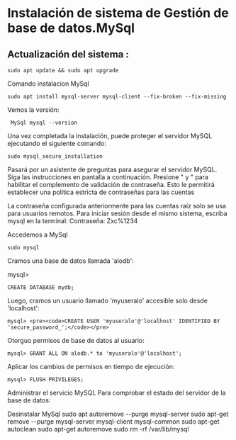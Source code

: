 # Instalación de sistema de Gestión de base de datos.MySql
## Actualización del sistema :


<pre><code>sudo apt update && sudo apt upgrade</code></pre>

Comando instalacion MySql 
<pre><code>sudo apt install mysql-server mysql-client --fix-broken --fix-missing</code></pre>

Vemos la versión:
<pre><code> MySql mysql --version</code></pre>
Una vez completada la instalación, puede proteger el servidor MySQL ejecutando el siguiente comando:

<pre><code>sudo mysql_secure_installation</code></pre>

Pasará por un asistente de preguntas para asegurar el servidor MySQL. Siga las instrucciones en pantalla a continuación. Presione " y " para habilitar el complemento de validación de contraseña. Esto le permitirá establecer una política estricta de contraseñas para las cuentas

La contraseña configurada anteriormente para las cuentas raíz solo se usa para usuarios remotos. Para iniciar sesión desde el mismo sistema, escriba mysql en la terminal: Contraseña: Zxc%1234

Accedemos a MySql 
<pre><code>sudo mysql</code></pre>

Cramos una base de datos llamada 'alodb':

 mysql><pre><code>CREATE DATABASE mydb;</code></pre>

Luego, cramos un usuario llamado 'myuseralo' accesible solo desde 'localhost':

    mysql> <pre><code>CREATE USER 'myuseralo'@'localhost' IDENTIFIED BY 'secure_password_';</code></pre>
Otorguo permisos de base de datos al usuario:

    mysql> GRANT ALL ON alodb.* to 'myuseralo'@'localhost'; 
Aplicar los cambios de permisos en tiempo de ejecución:

    mysql> FLUSH PRIVILEGES; 
Administrar el servicio MySQL Para comprobar el estado del servidor de la base de datos:

Desinstalar MySql sudo apt autoremove --purge mysql-server sudo apt-get remove --purge mysql-server mysql-client mysql-common sudo apt-get autoclean sudo apt-get autoremove sudo rm -rf /var/lib/mysql